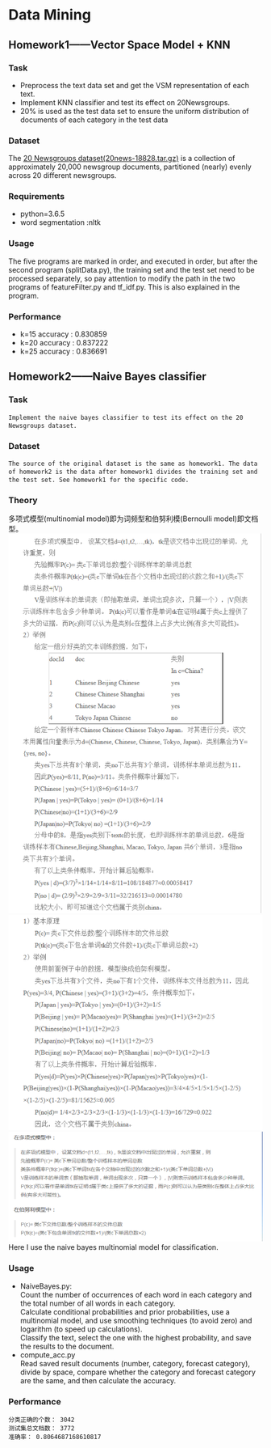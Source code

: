 Data Mining
======
Homework1——Vector Space Model + KNN
------
### Task
* Preprocess the text data set and get the VSM representation of each text.
* Implement KNN classifier and test its effect on 20Newsgroups.
* 20% is used as the test data set to ensure the uniform distribution of documents of each category in the test data
### Dataset
  The [20 Newsgroups dataset(20news-18828.tar.gz)](http://qwone.com/~jason/20Newsgroups/
) is a collection of approximately 20,000 newsgroup documents, partitioned (nearly) evenly across 20 different newsgroups. 

### Requirements
* python=3.6.5
* word segmentation :nltk

### Usage
  The five programs are marked in order, and executed in order, but after the second program (splitData.py), the training set and the test set need to be processed separately, so pay attention to modify the path in the two programs of featureFilter.py and tf_idf.py. This is also explained in the program.

### Performance
* k=15 accuracy : 0.830859
* k=20 accuracy : 0.837222
* k=25 accuracy : 0.836691

###
Homework2——Naive Bayes classifier
------
### Task
    Implement the naive bayes classifier to test its effect on the 20 Newsgroups dataset.
    
### Dataset
    The source of the original dataset is the same as homework1. The data of homework2 is the data after homework1 divides the training set and the test set. See homework1 for the specific code.

### Theory
多项式模型(multinomial model)即为词频型和伯努利模(Bernoulli model)即文档型。</br>
![多项式](https://github.com/LCabbage/201834869LiZongbu/raw/master/Homework2/multinomialModel.png)  </br>
![伯努利](https://github.com/LCabbage/201834869LiZongbu/raw/master/Homework2/BernoulliModel.png) </br>
![compare](https://github.com/LCabbage/201834869LiZongbu/raw/master/Homework2/compare.png) </br>
Here I use the naive bayes multinomial model for classification.
### Usage
* NaiveBayes.py:</br>
    Count the number of occurrences of each word in each category and the total number of all words in each category.</br>
    Calculate conditional probabilities and prior probabilities, use a multinomial model, and use smoothing techniques (to avoid zero) and logarithm (to speed up calculations).</br>
    Classify the text, select the one with the highest probability, and save the results to the document.</br>
* compute_acc.py</br>
    Read saved result documents (number, category, forecast category), divide by space, compare whether the category and forecast category are the same, and then calculate the accuracy.
### Performance
    分类正确的个数： 3042
    测试集总文档数： 3772
    准确率： 0.8064687168610817
    
    
